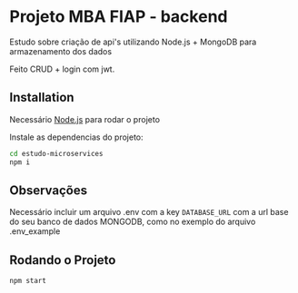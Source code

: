 # Projeto MBA FIAP - backend

Estudo sobre criação de api's utilizando Node.js + MongoDB para armazenamento dos dados

Feito CRUD + login com jwt.


## Installation

Necessário [Node.js](https://nodejs.org/) para rodar o projeto

Instale as dependencias do projeto:

```sh
cd estudo-microservices
npm i
```

## Observações

Necessário incluir um arquivo .env com a key `DATABASE_URL` com a url base do seu banco de dados MONGODB, como no exemplo do arquivo .env_example

## Rodando o Projeto

```sh
npm start
```
